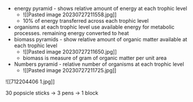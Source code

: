 - energy pyramid - shows relative amount of energy at each trophic level
	- ![[Pasted image 20230727211558.jpg]]
	- 10% of energy transferred across each trophic level
- organisms at each trophic level use available energy for metabolic processes. remaining energy converted to heat
- biomass pyramids - show relative amount of organic matter available at each trophic level
	- ![[Pasted image 20230727211650.jpg]]
	- biomass is measure of gram of organic matter per unit area
- Numbers pyramid - relative number of organisms at each trophic level
	- ![[Pasted image 20230727211725.jpg]]


![[712204406 1.jpg]]

30 popsicle sticks -> 3 pens -> 1 block